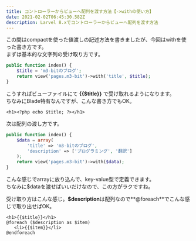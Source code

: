 ```yaml
---
title: コントローラーからビューへ配列を渡す方法【->withの使い方】
date: 2021-02-02T06:45:30.582Z
description: Larvel 8.xでコントローラーからビューへ配列を渡す方法
---
```

この間はcompactを使った値渡しの記述方法を書きましたが、今回はwithを使った書き方です。\
まずは基本的な文字列の受け取り方です。

```php
public function index() {
    $title = 'm3-bitのブログ';
    return view('pages.m3-bit')->with('title', $title);
}
```

こうすればビューファイルにて **{{$title}}** で受け取れるようになります。\
ちなみにBlade特有なんですが、こんな書き方でもOK。

```phtml
<h1><?php echo $title; ?></h1>
```

次は配列の渡し方です。

```php
public function index() {
    $data = array(
        'title' => 'm3-bitのブログ',
        'description' => ['プログラミング', '翻訳']
    );
    return view('pages.m3-bit')->with($data);
}
```

こんな感じでarrayに放り込んで、key-value型で定義できます。\
ちなみに$dataを渡せばいいだけなので、この方がラクですね。

受け取り方はこんな感じ。**$description**は配列なので**@foreach**でこんな感じで取り出せばOK。

```phtml
<h1>{{$title}}</h1>
@foreach ($description as $item)
   <li>{{$item}}</li> 
@endforeach
```